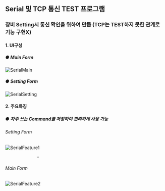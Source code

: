## Serial 및 TCP 통신 TEST 프로그램

### 장비 Setting시 통신 확인을 위하여 만듬 (TCP는 TEST하지 못한 관계로 기능 구현X)

#### 1. UI구성
##### ● Main Form
![SerialMain](https://user-images.githubusercontent.com/69396761/89728898-473cb600-da63-11ea-87e5-34ea9f286fc7.PNG)

##### ● Setting Form
![SerialSetting](https://user-images.githubusercontent.com/69396761/89728899-499f1000-da63-11ea-9752-602bfd467d8c.PNG)

#### 2. 주요특징
##### ● 자주 쓰는 Command를 저장하여 편리하게 사용 가능
###### Setting Form
![SerialFeature1](https://user-images.githubusercontent.com/69396761/89728900-4c9a0080-da63-11ea-8b1f-c1067e96a609.PNG)

                  ↓
                  
###### Main Form
![SerialFeature2](https://user-images.githubusercontent.com/69396761/89728901-4dcb2d80-da63-11ea-894c-61dc9a7dfc12.PNG)
